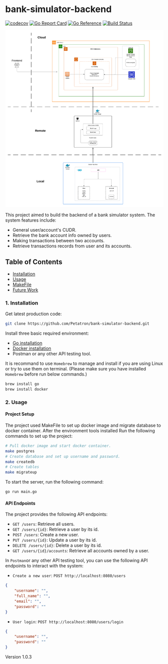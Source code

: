 # bank-simulator-backend
[![codecov](https://codecov.io/github/Petatron/bank-simulator-backend/branch/main/graph/badge.svg?token=SiNvQCTzQo)](https://codecov.io/github/Petatron/bank-simulator-backend)
[![Go Report Card](https://goreportcard.com/badge/github.com/Petatron/bank-simulator-backend)](https://goreportcard.com/report/github.com/Petatron/bank-simulator-backend)
[![Go Reference](https://pkg.go.dev/badge/github.com/Petatron/bank-simulator-backend.svg)](https://pkg.go.dev/github.com/Petatron/bank-simulator-backend)
[![Build Status](https://dev.azure.com/Petatron/bank_simulator_backend/_apis/build/status%2FPetatron.bank-simulator-backend?branchName=main)](https://dev.azure.com/Petatron/bank_simulator_backend/_build/latest?definitionId=6&branchName=main)

![BS-Backend.png](BS-Backend.png)

This project aimed to build the backend of a bank simulator system. The system features include:

- General user/account's CUDR.
- Retrieve the bank account info owned by users.
- Making transactions between two accounts.
- Retrieve transactions records from user and its accounts.

## Table of Contents

- [Installation](#installation)
- [Usage](#usage)
- [MakeFile](#makefile)
- [Future Work](#future-work)

### 1. Installation

Get latest production code:

```bash
git clone https://github.com/Petatron/bank-simulator-backend.git
```

Install three basic required environment:

- [Go installation](https://go.dev/dl/)
- [Docker installation](https://www.docker.com/)
- Postman or any other API testing tool.

It is recommand to use `Homebrew` to manage and install if you are using Linux or try to use them on terminal. (Please make sure you have installed `Homebrew` before run below commands.)

```bash
brew install go
brew install docker
```

### 2. Usage

#### Project Setup

The project used MakeFile to set up docker image and migrate database to docker container. 
After the environment tools installed Run the following commands to set up the project:

```bash
# Pull docker image and start docker container.
make postgres
# Create database and set up username and password.
make createdb
# Create tables
make migrateup
```

To start the server, run the following command:
```bash
go run main.go
```

#### API Endpoints

The project provides the following API endpoints:

- `GET /users`: Retrieve all users.
- `GET /users/{id}`: Retrieve a user by its id.
- `POST /users`: Create a new user.
- `PUT /users/{id}`: Update a user by its id.
- `DELETE /users/{id}`: Delete a user by its id.
- `GET /users/{id}/accounts`: Retrieve all accounts owned by a user.

In `Postman`or any other API testing tool, you can use the following API endpoints to interact with the system:
- `Create a new user`: `POST http://localhost:8080/users`
```json
{
    "username": "",
    "full_name": "",
    "email": "",
    "password": ""
}
```
- `User login`: `POST http://localhost:8080/users/login`
```json
{
    "username": "",
    "password": ""
}
```

Version 1.0.3
